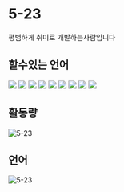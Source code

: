 # 5-23
평범하게 취미로 개발하는사람입니다
## 할수있는 언어
<img src="https://img.shields.io/badge/C++-000000?style=flat-square&logo=c%2B%2B&logoColor=white"/></a>
<img src="https://img.shields.io/badge/Python-000000?style=flat-square&logo=Python&logoColor=white"/></a>
<img src="https://img.shields.io/badge/Javascript-000000?style=flat-square&logo=Javascript&logoColor=white"/></a>
<img src="https://img.shields.io/badge/html-000000?style=flat-square&logo=html5&logoColor=white"/></a>
<img src="https://img.shields.io/badge/css-000000?style=flat-square&logo=css3&logoColor=white"/></a>
<img src="https://img.shields.io/badge/php-000000?style=flat-square&logo=php&logoColor=white"/></a>
<img src="https://img.shields.io/badge/mysql-000000?style=flat-square&logo=mysql&logoColor=white"/></a>
<img src="https://img.shields.io/badge/java-000000?style=flat-square&logo=java8&logoColor=white"/></a>
<img src="https://img.shields.io/badge/rust-000000?style=flat-square&logo=rust&logoColor=white"/></a>



## 활동량
![5-23](https://github-readme-stats.vercel.app/api?username=5-23&show_icons=true&theme=gotham)

## 언어
![5-23](https://github-readme-stats.vercel.app/api/top-langs/?username=5-23&langs_count=8&layout=compact&theme=gotham)
